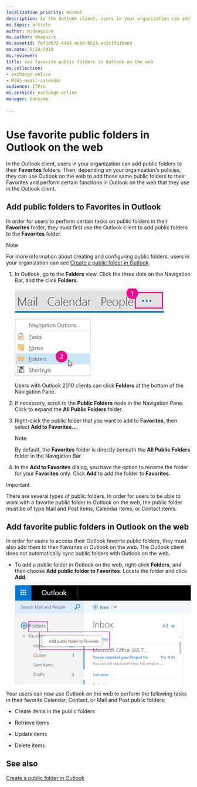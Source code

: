```yaml
---
localization_priority: Normal
description: In the Outlook client, users in your organization can add public folders to their Favorites folders. Then, depending on your organization's policies, they can use Outlook on the web to add those same public folders to their Favorites and perform certain functions in Outlook on the web that they use in the Outlook client.
ms.topic: article
author: msdmaguire
ms.author: dmaguire
ms.assetid: f6f1db72-4465-4eb8-b525-ac2c1fa10a69
ms.date: 6/24/2018
ms.reviewer: 
title: Use favorite public folders in Outlook on the web
ms.collection: 
- exchange-online
- M365-email-calendar
audience: ITPro
ms.service: exchange-online
manager: dansimp

---
```


# Use favorite public folders in Outlook on the web

In the Outlook client, users in your organization can add public folders to their **Favorites** folders. Then, depending on your organization's policies, they can use Outlook on the web to add those same public folders to their Favorites and perform certain functions in Outlook on the web that they use in the Outlook client.

## Add public folders to Favorites in Outlook

In order for users to perform certain tasks on public folders in their **Favorites** folder, they must first use the Outlook client to add public folders to the **Favorites** folder.

> [!NOTE]
> For more information about creating and configuring public folders, users in your organization can see [Create a public folder in Outlook](https://support.office.com/article/d5981360-28d3-4c8f-a373-c98ae570420a).

1. In Outlook, go to the **Folders** view. Click the three dots on the Navigation Bar, and the click **Folders**.

    ![Elipses in the Outlook 2013 Navigation Bar](../../media/7a949ccd-f0e0-4d20-aa4d-f97ae5c6fdff.png)

    ![Outlook 2013 Navigation Bar menu to access Folders](../../media/aaedd8fa-8a30-4e96-b4de-9625cd62e2b9.png)

    Users with Outlook 2010 clients can click **Folders** at the bottom of the Navigation Pane.

2. If necessary, scroll to the **Public Folders** node in the Navigation Pane. Click to expand the **All Public Folders** folder.

3. Right-click the public folder that you want to add to **Favorites**, then select **Add to Favorites...**.

    > [!NOTE]
    > By default, the **Favorites** folder is directly beneath the **All Public Folders** folder in the Navigation Bar.

4. In the **Add to Favorites** dialog, you have the option to rename the folder for your **Favorites** only. Click **Add** to add the folder to **Favorites**.

> [!IMPORTANT]
> There are several types of public folders. In order for users to be able to work with a favorite public folder in Outlook on the web, the public folder must be of type Mail and Post items, Calendar items, or Contact items.

## Add favorite public folders in Outlook on the web

In order for users to access their Outlook favorite public folders, they must also add them to their Favorites in Outlook on the web. The Outlook client does not automatically sync public folders with Outlook on the web.

- To add a public folder in Outlook on the web, right-click **Folders**, and then choose **Add public folder to Favorites**. Locate the folder and click **Add**.

    ![Add public folder to Favorites](../../media/dc2af75b-d1c3-4024-8759-00558799d34a.png)

Your users can now use Outlook on the web to perform the following tasks in their favorite Calendar, Contact, or Mail and Post public folders:

- Create items in the public folders

- Retrieve items

- Update items

- Delete items

## See also

[Create a public folder in Outlook](https://support.office.com/article/d5981360-28d3-4c8f-a373-c98ae570420a)
